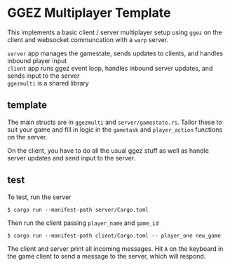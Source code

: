 # GGEZ Multiplayer Template

This implements a basic client / server multiplayer setup using `ggez` on the client and websocket communcation with a `warp` server.

`server` app manages the gamestate, sends updates to clients, and handles inbound player input  
`client` app runs ggez event loop, handles inbound server updates, and sends input to the server  
`ggezmulti` is a shared library

## template
The main structs are in `ggezmulti` and `server/gamestate.rs`. Tailor these to suit your game and fill in logic in the `gametask` and  `player_action` functions on the server. 

On the client, you have to do all the usual ggez stuff as well as handle server updates and send input to the server.

## test
To test, run the server  

`$ cargo run --manifest-path server/Cargo.toml`  

Then run the client passing `player_name` and `game_id`  

`$ cargo run --manifest-path client/Cargo.toml -- player_one new_game`  

The client and server print all incoming messages. Hit `A` on the keyboard in the game client to send a message to the server, which will respond.
